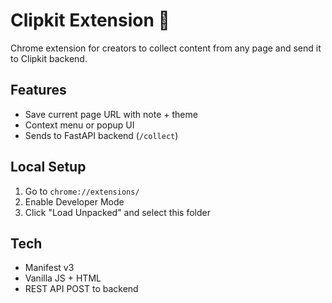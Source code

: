 # Clipkit Extension 🚀

Chrome extension for creators to collect content from any page and send it to Clipkit backend.

## Features

- Save current page URL with note + theme
- Context menu or popup UI
- Sends to FastAPI backend (`/collect`)

## Local Setup

1. Go to `chrome://extensions/`
2. Enable Developer Mode
3. Click "Load Unpacked" and select this folder

## Tech

- Manifest v3
- Vanilla JS + HTML
- REST API POST to backend
